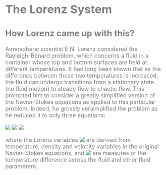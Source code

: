 <font color='gray' size=4>
    
# The Lorenz System

## How Lorenz came up with this?
Atmospheric scientist E.N. Lorenz considered the Rayleigh-Bénard problem, which concerns a fluid in a container whose top and bottom surfaces are held at different 
temperatures. It had long 
been known that as the difference between these two temperatures is increased, the fluid can undergo transitions from a stationary state (no fluid motion) to steady
flow to chaotic flow. This prompted him to consider a greatly simplified version of the Navier-Stokes equations as applied to this particular problem. Indeed, he 
grossly versimplified the problem as he reduced it to only three equations:

<img src="https://render.githubusercontent.com/render/math?math=\dfrac{dx}{dt}=\sigma(y-x)">
<img src="https://render.githubusercontent.com/render/math?math=\dfrac{dy}{dt}=-xz\plus rx-y">
<img src="https://render.githubusercontent.com/render/math?math=\dfrac{dz}{dt}=xy-bz">

where the Lorenz variables 
<img src="https://render.githubusercontent.com/render/math?math=x, y, z">
are derived from temperature, density and velocity variables in the original Navier-Stokes equations, and 
<img src="https://render.githubusercontent.com/render/math?math=\sigma, r, b"> 
are measures of the temperature difference across the fluid and other fluid parameters. 
